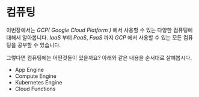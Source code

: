 # 컴퓨팅

이번장에서는 _GCP\( Google Cloud Platform \)_ 에서 사용할 수 있는 다양한 컴퓨팅에 대해서 알아봅니다. _IaaS_ 부터 _PaaS_, _FaaS_ 까지 _GCP_ 에서 사용할 수 있는 모든 컴퓨팅을 공부할 수 있습니다.

그렇다면 컴퓨팅에는 어떤것들이 있을까요? 아래와 같은 내용을 순서대로 살펴봅시다.

* App Engine
* Compute Engine
* Kubernetes Engine
* Cloud Functions

